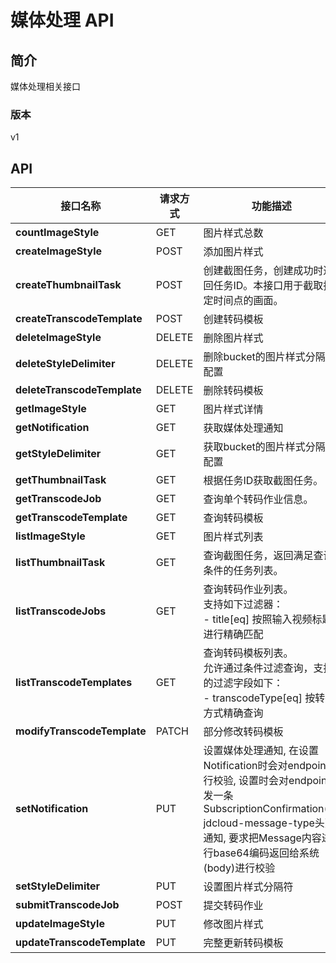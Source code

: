 # 媒体处理 API


## 简介
媒体处理相关接口


### 版本
v1


## API
|接口名称|请求方式|功能描述|
|---|---|---|
|**countImageStyle**|GET|图片样式总数|
|**createImageStyle**|POST|添加图片样式|
|**createThumbnailTask**|POST|创建截图任务，创建成功时返回任务ID。本接口用于截取指定时间点的画面。|
|**createTranscodeTemplate**|POST|创建转码模板|
|**deleteImageStyle**|DELETE|删除图片样式|
|**deleteStyleDelimiter**|DELETE|删除bucket的图片样式分隔符配置|
|**deleteTranscodeTemplate**|DELETE|删除转码模板|
|**getImageStyle**|GET|图片样式详情|
|**getNotification**|GET|获取媒体处理通知|
|**getStyleDelimiter**|GET|获取bucket的图片样式分隔符配置|
|**getThumbnailTask**|GET|根据任务ID获取截图任务。|
|**getTranscodeJob**|GET|查询单个转码作业信息。<br>|
|**getTranscodeTemplate**|GET|查询转码模板|
|**listImageStyle**|GET|图片样式列表|
|**listThumbnailTask**|GET|查询截图任务，返回满足查询条件的任务列表。|
|**listTranscodeJobs**|GET|查询转码作业列表。<br>支持如下过滤器：<br>- title[eq] 按照输入视频标题进行精确匹配<br>|
|**listTranscodeTemplates**|GET|查询转码模板列表。<br>允许通过条件过滤查询，支持的过滤字段如下：<br>  \- transcodeType[eq] 按转码方式精确查询<br>|
|**modifyTranscodeTemplate**|PATCH|部分修改转码模板|
|**setNotification**|PUT|设置媒体处理通知, 在设置Notification时会对endpoint进行校验, 设置时会对endpoint发一条SubscriptionConfirmation(x-jdcloud-message-type头)的通知, 要求把Message内容进行base64编码返回给系统(body)进行校验|
|**setStyleDelimiter**|PUT|设置图片样式分隔符|
|**submitTranscodeJob**|POST|提交转码作业|
|**updateImageStyle**|PUT|修改图片样式|
|**updateTranscodeTemplate**|PUT|完整更新转码模板|
